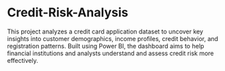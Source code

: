 # Credit-Risk-Analysis
This project analyzes a credit card application dataset to uncover key insights into customer demographics, income profiles, credit behavior, and registration patterns. Built using Power BI, the dashboard aims to help financial institutions and analysts understand and assess credit risk more effectively. 

